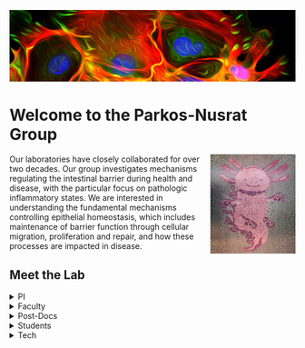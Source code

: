 ![Welcome](images/welcome.jpg)

# Welcome to the Parkos-Nusrat Group

<img align="right" width="150" height="175" src="images/Axcolontl.jpg">

Our laboratories have closely collaborated for over two decades. Our group investigates mechanisms regulating the intestinal barrier during health and disease, with the particular focus on pathologic inflammatory states. We are interested in understanding the fundamental mechanisms controlling epithelial homeostasis, which includes maintenance of barrier function through cellular migration, proliferation and repair, and how these processes are impacted in disease.

## **Meet the Lab**
<details>
<summary>PI</summary>
  
  [Charles Parkos, MD, PhD](https://www.pathology.med.umich.edu/faculty/cparkos)
  
  [Asma Nusrat, MD](https://www.pathology.med.umich.edu/faculty/anusrat)
  
</details>

<details>
<summary>Faculty</summary>
  
  [Miguel Quiros, PhD](https://www.pathology.med.umich.edu/faculty/mquirosq)
  
  [Jennifer Brazil, PhD](https://www.pathology.med.umich.edu/faculty/brazilj)
  
  [Vicky Garcia-Hernandez, PhD](https://www.pathology.med.umich.edu/directory/vgarciah)
  
  [Shuling Fan, PhD](https://www.pathology.med.umich.edu/directory/shulingf)
  
  [Arturo Raya-Sandino, PhD](https://www.pathology.med.umich.edu/faculty/jrayasan)
  
</details>

<details>
<summary>Post-Docs</summary>
  
  [Jael Miranda-Guzman, PhD](https://www.pathology.med.umich.edu/directory/jaelmi)
  
  [Armando Montoya-Garcia, PhD](https://www.pathology.med.umich.edu/directory/marmando)
  
  [Sandhya Padmanabhan, PhD](https://www.pathology.med.umich.edu/directory/pasandhy)
  
  [Saranyaraajan Varadarajan, PhD](https://www.pathology.med.umich.edu/directory/varadars)
  
  [Zach Wilson, PhD](https://www.pathology.med.umich.edu/faculty/wilsonza)

  [Natasha Golovchenko, PhD](https://www.pathology.med.umich.edu/directory/nbgol)
  
</details>

<details>
<summary>Students</summary>
  
  [Rodolfo Ismael Cabrera-Silva, MSc](https://www.pathology.med.umich.edu/directory/ricsilva)
  
</details>

<details>
<summary>Tech</summary>
  
  [Dylan Fink, BS](https://www.pathology.med.umich.edu/directory/dyfink)
  
  [Yelitzza Aguilar, BS](https://www.pathology.med.umich.edu/directory/aguilary)
  
</details>
